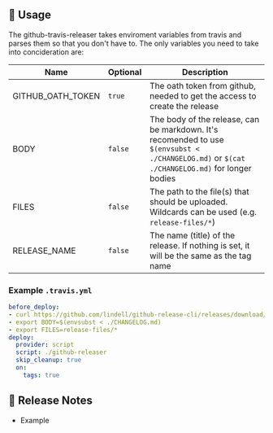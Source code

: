 🔧 Usage
----
The github-travis-releaser takes enviroment variables from travis and parses them so that you don't have to.
The only variables you need to take into concideration are:

| Name | Optional | Description |
|------|----------|-------------|
| GITHUB_OATH_TOKEN | `true` | The oath token from github, needed to get the access to create the release |
| BODY | `false` | The body of the release, can be markdown. It's recomended to use `$(envsubst < ./CHANGELOG.md)` or `$(cat ./CHANGELOG.md)` for longer bodies |
| FILES | `false` | The path to the file(s) that should be uploaded. Wildcards can be used (e.g. `release-files/*`) |
| RELEASE_NAME | `false` | The name (title) of the release. If nothing is set, it will be the same as the tag name |

### Example `.travis.yml`
```yaml
before_deploy:
- curl https://github.com/lindell/github-release-cli/releases/download/$TRAVIS_TAG/github-releaser-travis -L --output github-releaser && chmod +x github-releaser
- export BODY=$(envsubst < ./CHANGELOG.md)
- export FILES=release-files/*
deploy:
  provider: script
  script: ./github-releaser
  skip_cleanup: true
  on:
    tags: true
```

📡 Release Notes
----
* Example

